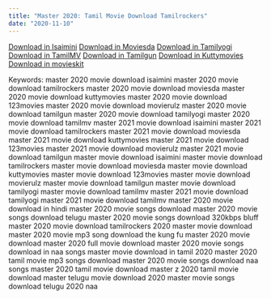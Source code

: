 ```yaml
---
title: "Master 2020: Tamil Movie Download Tamilrockers"
date: "2020-11-10"
---
```


[Download in Isaimini](https://download.isaiminiweb.online/2020/11/master-movie-download-tamilrockers.html)
[Download in Moviesda](https://download.isaiminiweb.online/2020/11/master-movie-download-tamilrockers.html)
[Download in Tamilyogi](https://download.isaiminiweb.online/2020/11/master-movie-download-tamilrockers.html)
[Download in TamilMV](https://download.isaiminiweb.online/2020/11/master-movie-download-tamilrockers.html)
[Download in Tamilgun](https://download.isaiminiweb.online/2020/11/master-movie-download-tamilrockers.html)
[Download in Kuttymovies](https://download.isaiminiweb.online/2020/11/master-movie-download-tamilrockers.html)
[Download in movieskit](https://download.isaiminiweb.online/2020/11/master-movie-download-tamilrockers.html)

Keywords:
master 2020 movie download isaimini
master 2020 movie download tamilrockers
master 2020 movie download moviesda
master 2020 movie download kuttymovies
master 2020 movie download 123movies
master 2020 movie download movierulz
master 2020 movie download tamilgun
master 2020 movie download tamilyogi
master 2020 movie download tamilmv
master 2021 movie download isaimini
master 2021 movie download tamilrockers
master 2021 movie download moviesda
master 2021 movie download kuttymovies
master 2021 movie download 123movies
master 2021 movie download movierulz
master 2021 movie download tamilgun
master movie download isaimini
master movie download tamilrockers
master movie download moviesda
master movie download kuttymovies
master movie download 123movies
master movie download movierulz
master movie download tamilgun
master movie download tamilyogi
master movie download tamilmv
master 2021 movie download tamilyogi
master 2021 movie download tamilmv
master 2020 movie download in hindi
master 2020 movie songs download
master 2020 movie songs download telugu
master 2020 movie songs download 320kbps
bluff master 2020 movie download
tamilrockers 2020 master movie download
master 2020 movie mp3 song download
the kung fu master 2020 movie download
master 2020 full movie download
master 2020 movie songs download in naa songs
master movie download in tamil 2020
master 2020 tamil movie mp3 songs download
master 2020 movie songs download naa songs
master 2020 tamil movie download
master z 2020 tamil movie download
master telugu movie download 2020
master movie songs download telugu 2020 naa
